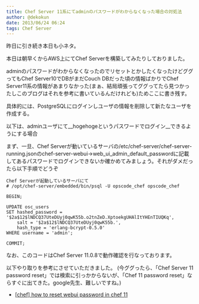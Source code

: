 ```yaml
---
title: Chef Server 11系にてadminのパスワードがわからなくなった場合の対処法
author: @dekokun
date: 2013/06/24 06:24
tags: Chef Server
---
```


昨日に引き続き本日も小ネタ。

本日は朝早くからAWS上にてChef Serverを構築してみたりしておりました。

adminのパスワードがわからなくなったのでリセットとかしたくなったけどググってもChef Server10でDBがまだCouch DBだった頃の情報ばかりでChef Server11系の情報があまりなかった(まぁ、結局頑張ってググってたら見つかったしこのブログはそれを参考に書いているんだけれども)ためここに書き残す。

具体的には、PostgreSQLにログインしユーザの情報を削除して新たなユーザを作成する。

以下は、adminユーザにて__hogehogeというパスワードでログイン__できるようにする場合

まず、一旦、Chef Serverが動いているサーバの/etc/chef-server/chef-server-running.jsonのchef-server-webui->web_ui_admin_default_passwordに記載してあるパスワードでログインできないか確かめてみましょう。それがダメだったら以下手順でどうぞ

    Chef Serverが起動しているサーバにて
    # /opt/chef-server/embedded/bin/psql -U opscode_chef opscode_chef

    BEGIN;

    UPDATE osc_users
    SET hashed_password = '$2a$12$lNDCQ37UteDUyj0qwK55b.o2tnZeD.XptoekgUHAlItYHEnTIUQKq',
        salt = '$2a$12$lNDCQ37UteDUyj0qwK55b.',
        hash_type = 'erlang-bcrypt-0.5.0'
    WHERE username = 'admin';

    COMMIT;

なお、このコードはChef Server 11.0.8で動作確認を行なっております。

以下やり取りを参考にさせていただきました。
(今ググったら、「Chef Server 11 password reset」では検索に引っかからないが、「Chef 11 password reset」ならすぐに出てきた。google先生、難しいですね。)

* [[chef] how to reset webui password in chef 11](http://lists.opscode.com/sympa/arc/chef/2013-03/msg00279.html)
